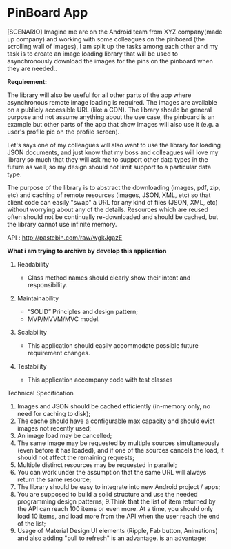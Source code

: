 # PinBoard App

[SCENARIO]
Imagine me are on the Android team from XYZ company(made up company) and working with some colleagues on the pinboard (the scrolling wall of images), I am split up the tasks among each other and my task is to create an image loading library that will be used to asynchronously download the images for the pins on the pinboard when they are needed..

<b>Requirement:</b>

The library will also be useful for all other parts of the app where asynchronous remote image loading is required. The 
images are available on a publicly accessible URL (like a CDN). The library should be general purpose and not assume anything about the use case, the pinboard is an example but other parts of the app that show images will also use it (e.g. a user's profile pic on the profile screen).

Let's says one of my colleagues will also want to use the library for loading JSON documents, and  just know that my boss and colleagues will love my library so much that they will ask me to support other data types in the future as well, so my design should not limit support to a particular data type.

The purpose of the library is to abstract the downloading (images, pdf, zip, etc) and caching of remote resources (images, JSON, XML, etc) so that client code can easily "swap" a URL for any kind of files (JSON, XML, etc) without worrying about any of the details. Resources which are reused often should not be continually re-downloaded and should be cached, but the library cannot use infinite memory.

API : http://pastebin.com/raw/wgkJgazE 

<b>What i am trying to archive by develop this application</b>

1. Readability
   
   + Class method names should clearly show their intent and responsibility.

2. Maintainability

   + “SOLID” Principles and design pattern;
   + MVP/MVVM/MVC model.

3. Scalability
   
   + This application should easily accommodate possible future requirement changes.

4. Testability

   + This application accompany code with test classes

Technical Specification

1. Images and JSON should be cached efficiently (in-memory only, no need for caching to disk);
2. The cache should have a configurable max capacity and should evict images not recently used;
3. An image load may be cancelled;
4. The same image may be requested by multiple sources simultaneously (even before it has loaded), and if one of the sources cancels the load, it should not affect the remaining requests;
5. Multiple distinct resources may be requested in parallel;
6. You can work under the assumption that the same URL will always return the same resource;
7. The library should be easy to integrate into new Android project / apps;
8. You are supposed to build a solid structure and use the needed programming design patterns;
9.Think that the list of item returned by the API can reach 100 items or even more. At a time, you should only load 10 items, and load more from the API when the user reach the end of the list;
10. Usage of Material Design UI elements (Ripple, Fab button, Animations) and also adding "pull to refresh" is an advantage.
 is an advantage;




